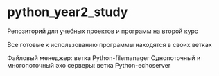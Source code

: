# python_year2_study
Репозиторий для учебных проектов и программ на второй курс

Все готовые к использованию программы находятся в своих ветках

Файловый менеджер: ветка Python-filemanager
Однопоточный и многопоточный эхо серверы: ветка Python-echoserver


